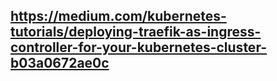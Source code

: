 ## https://medium.com/kubernetes-tutorials/deploying-traefik-as-ingress-controller-for-your-kubernetes-cluster-b03a0672ae0c